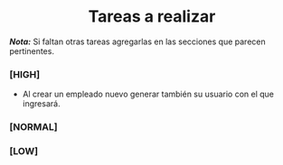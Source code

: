 <div align="center">
  <h1>Tareas a realizar</h1>
</div>

___Nota:___ Si faltan otras tareas agregarlas en las secciones que parecen pertinentes.

### **[HIGH]**
+ Al crear un empleado nuevo generar también su usuario con el que ingresará.


### **[NORMAL]**


### **[LOW]**
